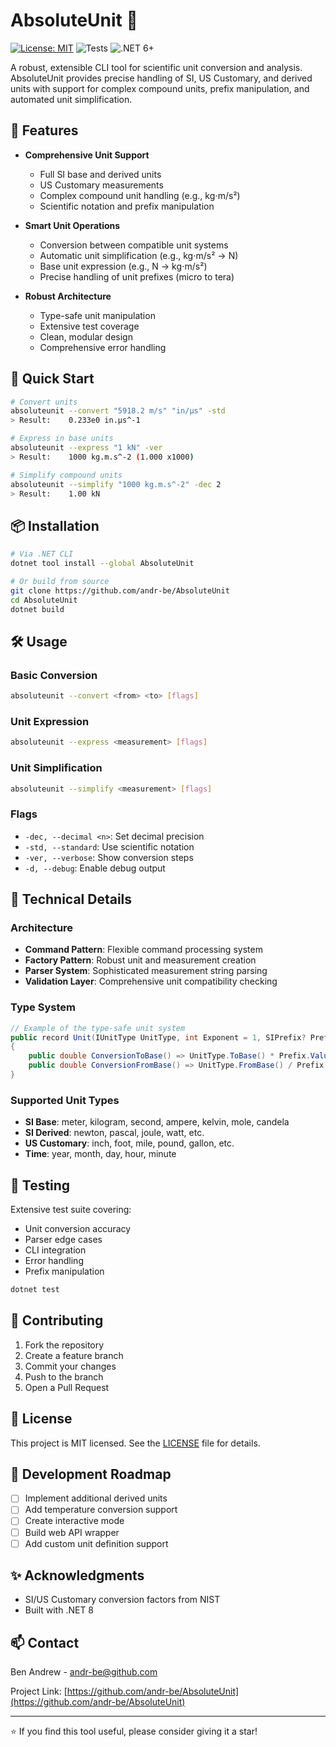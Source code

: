 # AbsoluteUnit 📏
[![License: MIT](https://img.shields.io/badge/License-MIT-yellow.svg)](https://opensource.org/licenses/MIT)
![Tests](https://img.shields.io/badge/tests-passing-brightgreen)
![.NET 6+](https://img.shields.io/badge/.NET-6%2B-blue)

A robust, extensible CLI tool for scientific unit conversion and analysis. AbsoluteUnit provides precise handling of SI, US Customary, and derived units with support for complex compound units, prefix manipulation, and automated unit simplification.

## 🌟 Features

- **Comprehensive Unit Support**
  - Full SI base and derived units
  - US Customary measurements
  - Complex compound unit handling (e.g., kg⋅m/s²)
  - Scientific notation and prefix manipulation

- **Smart Unit Operations**
  - Conversion between compatible unit systems
  - Automatic unit simplification (e.g., kg⋅m/s² → N)
  - Base unit expression (e.g., N → kg⋅m/s²)
  - Precise handling of unit prefixes (micro to tera)

- **Robust Architecture**
  - Type-safe unit manipulation
  - Extensive test coverage
  - Clean, modular design
  - Comprehensive error handling

## 🚀 Quick Start

```bash
# Convert units
absoluteunit --convert "5918.2 m/s" "in/µs" -std
> Result:    0.233e0 in.µs^-1

# Express in base units
absoluteunit --express "1 kN" -ver
> Result:    1000 kg.m.s^-2 (1.000 x1000)

# Simplify compound units
absoluteunit --simplify "1000 kg.m.s^-2" -dec 2
> Result:    1.00 kN
```

## 📦 Installation

```bash
# Via .NET CLI
dotnet tool install --global AbsoluteUnit

# Or build from source
git clone https://github.com/andr-be/AbsoluteUnit
cd AbsoluteUnit
dotnet build
```

## 🛠️ Usage

### Basic Conversion
```bash
absoluteunit --convert <from> <to> [flags]
```

### Unit Expression
```bash
absoluteunit --express <measurement> [flags]
```

### Unit Simplification
```bash
absoluteunit --simplify <measurement> [flags]
```

### Flags
- `-dec, --decimal <n>`: Set decimal precision
- `-std, --standard`: Use scientific notation
- `-ver, --verbose`: Show conversion steps
- `-d, --debug`: Enable debug output

## 🔧 Technical Details

### Architecture
- **Command Pattern**: Flexible command processing system
- **Factory Pattern**: Robust unit and measurement creation
- **Parser System**: Sophisticated measurement string parsing
- **Validation Layer**: Comprehensive unit compatibility checking

### Type System
```csharp
// Example of the type-safe unit system
public record Unit(IUnitType UnitType, int Exponent = 1, SIPrefix? Prefix = null)
{
    public double ConversionToBase() => UnitType.ToBase() * Prefix.Value;
    public double ConversionFromBase() => UnitType.FromBase() / Prefix.Value;
}
```

### Supported Unit Types
- **SI Base**: meter, kilogram, second, ampere, kelvin, mole, candela
- **SI Derived**: newton, pascal, joule, watt, etc.
- **US Customary**: inch, foot, mile, pound, gallon, etc.
- **Time**: year, month, day, hour, minute

## 🧪 Testing

Extensive test suite covering:
- Unit conversion accuracy
- Parser edge cases
- CLI integration
- Error handling
- Prefix manipulation

```bash
dotnet test
```

## 🤝 Contributing

1. Fork the repository
2. Create a feature branch
3. Commit your changes
4. Push to the branch
5. Open a Pull Request

## 📝 License

This project is MIT licensed. See the [LICENSE](LICENSE.txt) file for details.

## 🔨 Development Roadmap

- [ ] Implement additional derived units
- [ ] Add temperature conversion support
- [ ] Create interactive mode
- [ ] Build web API wrapper
- [ ] Add custom unit definition support

## ✨ Acknowledgments

- SI/US Customary conversion factors from NIST
- Built with .NET 8

## 📫 Contact

Ben Andrew - [andr-be@github.com](mailto:andr-be@github.com)

Project Link: [https://github.com/andr-be/AbsoluteUnit](https://github.com/andr-be/AbsoluteUnit)

---
⭐ If you find this tool useful, please consider giving it a star!